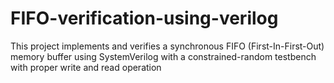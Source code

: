 # FIFO-verification-using-verilog
This project implements and verifies a synchronous FIFO (First-In-First-Out) memory buffer using SystemVerilog with a constrained-random testbench with proper write and read operation
